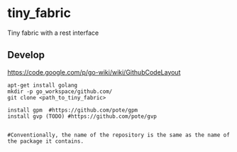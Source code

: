 tiny_fabric
===========

Tiny fabric with a rest interface

Develop
-------
https://code.google.com/p/go-wiki/wiki/GithubCodeLayout

```
apt-get install golang
mkdir -p go_workspace/github.com/
git clone <path_to_tiny_fabric>

install gpm  #https://github.com/pote/gpm
install gvp (TODO) #https://github.com/pote/gvp


#Conventionally, the name of the repository is the same as the name of the package it contains. 

```
